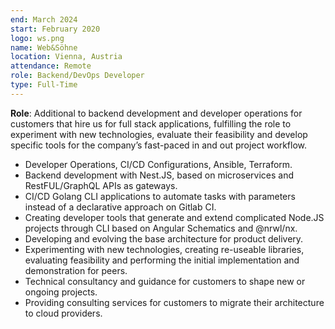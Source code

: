 ```yaml
---
end: March 2024
start: February 2020
logo: ws.png
name: Web&Söhne
location: Vienna, Austria
attendance: Remote
role: Backend/DevOps Developer
type: Full-Time
---
```


**Role**: Additional to backend development and developer operations for customers that hire us for full stack applications, fulfilling the role to experiment with new technologies, evaluate their feasibility and develop specific tools for the company’s fast-paced in and out project workflow.

- Developer Operations, CI/CD Configurations, Ansible, Terraform.
- Backend development with Nest.JS, based on microservices and RestFUL/GraphQL APIs as gateways.
- CI/CD Golang CLI applications to automate tasks with parameters instead of a declarative approach on Gitlab CI.
- Creating developer tools that generate and extend complicated Node.JS projects through CLI based on Angular Schematics and @nrwl/nx.
- Developing and evolving the base architecture for product delivery.
- Experimenting with new technologies, creating re-useable libraries, evaluating feasibility and performing the initial implementation and demonstration for peers.
- Technical consultancy and guidance for customers to shape new or ongoing projects.
- Providing consulting services for customers to migrate their architecture to cloud providers.
